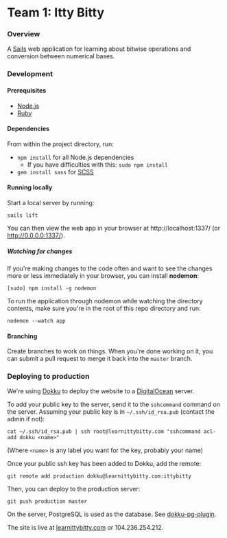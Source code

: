 # Team 1: Itty Bitty

### Overview

A [Sails](http://sailsjs.org) web application for learning about bitwise operations and conversion between numerical bases.


### Development

#### Prerequisites
- [Node.js](http://nodejs.org/)
- [Ruby](https://www.ruby-lang.org/en/)

#### Dependencies
From within the project directory, run:

- `npm install` for all Node.js dependencies
  - If you have difficulties with this: `sudo npm install`
- `gem install sass` for [SCSS](http://sass-lang.com/)

#### Running locally
Start a local server by running:
```shell
sails lift
```

You can then view the web app in your browser at http://localhost:1337/ (or http://0.0.0.0:1337/).

##### Watching for changes
If you're making changes to the code often and want to see the changes more or less immediately in your browser, you can install **nodemon**:

```shell
[sudo] npm install -g nodemon
```

To run the application through nodemon while watching the directory contents, make sure you're in the root of this repo directory and run:

```shell
nodemon --watch app
```

#### Branching
Create branches to work on things. When you're done working on it, you can submit a pull request to merge it back into the `master` branch.


### Deploying to production
We're using [Dokku](https://github.com/progrium/dokku) to deploy the website to a [DigitalOcean](https://www.digitalocean.com/) server.

To add your public key to the server, send it to the `sshcommand` command on the server. Assuming your public key is in `~/.ssh/id_rsa.pub` (contact the admin if not):

```shell
cat ~/.ssh/id_rsa.pub | ssh root@learnittybitty.com "sshcommand acl-add dokku <name>"
```

(Where `<name>` is any label you want for the key, probably your name)

Once your public ssh key has been added to Dokku, add the remote:

```shell
git remote add production dokku@learnittybitty.com:ittybitty
```

Then, you can deploy to the production server:

```shell
git push production master
```

On the server, PostgreSQL is used as the database. See [dokku-pg-plugin](https://github.com/Kloadut/dokku-pg-plugin).

The site is live at [learnittybitty.com](http://learnittybitty.com) or 104.236.254.212.
